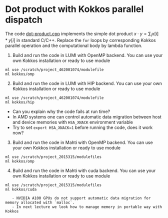 # Dot product with Kokkos parallel dispatch

The code [dot-product.cpp](dotp-product.cpp) implements the simple dot product
$x \cdot y = \sum_i x[i] * y[i]$ in standard C/C++. Replace the `for` loops by
corresponding Kokkos parallel operation and the computational body by
lambda function.

1. Build and run the code in LUMI with OpenMP backend. You can use your own Kokkos installation
or ready to use module
```
ml use /scratch/project_462001074/modulefile
ml kokkos/omp
```

2. Build and run the code in LUMI with HIP backend. You can use your own Kokkos installation
or ready to use module
```
ml use /scratch/project_462001074/modulefile
ml kokkos/hip
```
   - Can you explain why the code fails at run time?
   - In AMD systems one can control automatic data migration between host and device memories
     with `HSA_XNACK` environment variable
   - Try to set `export HSA_XNACK=1` before running the code, does it work now?

3. Build and run the code in Mahti with OpenMP backend. You can use your own Kokkos installation
or ready to use module
```
ml use /scratch/project_2015315/modulefiles
ml kokkos/omp
```

4. Build and run the code in Mahti with cuda backend. You can use your own Kokkos installation
or ready to use module
```
ml use /scratch/project_2015315/modulefiles
ml kokkos/cuda

   - NVIDIA A100 GPUs do not support automatic data migration for memory allocated with `malloc`.
   - In next lecture we look how to manage memory in portable way with Kokkos
```

